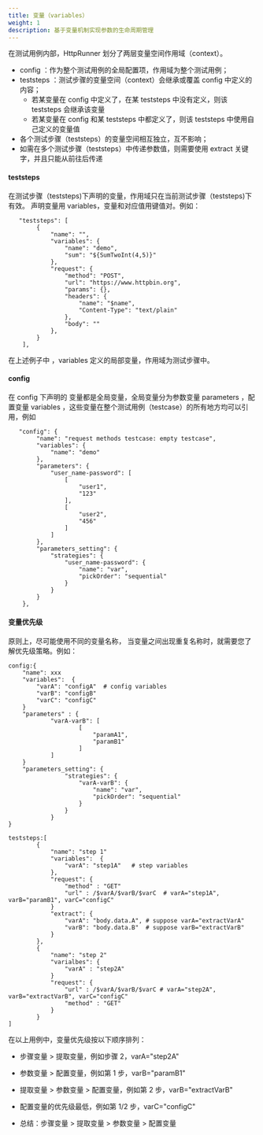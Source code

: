 ```yaml
---
title: 变量（variables）
weight: 1
description: 基于变量机制实现参数的生命周期管理
---
```


在测试用例内部，HttpRunner 划分了两层变量空间作用域（context）。
- config ：作为整个测试用例的全局配置项，作用域为整个测试用例；
- teststeps ：测试步骤的变量空间（context）会继承或覆盖 config 中定义的内容；
    - 若某变量在 config 中定义了，在某 teststeps 中没有定义，则该 teststeps 会继承该变量
    - 若某变量在 config 和某 teststeps 中都定义了，则该 teststeps 中使用自己定义的变量值
- 各个测试步骤（teststeps）的变量空间相互独立，互不影响；
- 如需在多个测试步骤（teststeps）中传递参数值，则需要使用 extract 关键字，并且只能从前往后传递


#### teststeps
   在测试步骤（teststeps)下声明的变量，作用域只在当前测试步骤（teststeps)下有效。
声明变量用 variables，变量和对应值用键值对。例如：
```text
   "teststeps": [
   		{
   			"name": "",
   			"variables": {
   				"name": "demo",
   				"sum": "${SumTwoInt(4,5)}"
   			},
   			"request": {
   				"method": "POST",
   				"url": "https://www.httpbin.org",
   				"params": {},
   				"headers": {
   					"name": "$name",
   					"Content-Type": "text/plain"
   				},
   				"body": ""
   			},
   		}
   	],
```
在上述例子中 ，variables 定义的局部变量，作用域为测试步骤中。

#### config
   在 config 下声明的 变量都是全局变量，全局变量分为参数变量 parameters ，配置变量 variables ，这些变量在整个测试用例（testcase）的所有地方均可以引用，例如
```text
   "config": {
   		"name": "request methods testcase: empty testcase",
   		"variables": {
   			"name": "demo"
   		},
   		"parameters": {
   			"user_name-password": [
   				[
   					"user1",
   					"123"
   				],
   				[
   					"user2",
   					"456"
   				]
   			]
   		},
   		"parameters_setting": {
   			"strategies": {
   				"user_name-password": {
   					"name": "var",
   					"pickOrder": "sequential"
   				}
   			}
   		}
   	},

```
#### 变量优先级
原则上，尽可能使用不同的变量名称， 当变量之间出现重复名称时，就需要您了解优先级策略。例如：
```text
config:{
    "name": xxx
    "variables":  {
        "varA": "configA"  # config variables
        "varB": "configB"
        "varC": "configC"
    }
    "parameters" : {
            "varA-varB": [
               	    [
               			"paramA1",
               			"paramB1"
               	    ]
            ]
    }
    "parameters_setting": {
       			"strategies": {
       				"varA-varB": {
       					"name": "var",
       					"pickOrder": "sequential"
       				}
       			}
       		}
}

teststeps:[
        {
            "name": "step 1"
            "variables":  {
                "varA": "step1A"   # step variables
            },
            "request": {
                "method" : "GET"
                "url" : /$varA/$varB/$varC  # varA="step1A", varB="paramB1", varC="configC"
            }
            "extract": {
        		"varA": "body.data.A", # suppose varA="extractVarA"
                "varB": "body.data.B"  # suppose varB="extractVarB"
            }
        },
        {
            "name": "step 2"
            "varialbes": {
                "varA" : "step2A"
            }
            "request": {
                "url" : /$varA/$varB/$varC # varA="step2A", varB="extractVarB", varC="configC"
                "method" : "GET"
            }
        }
]
```
在以上用例中，变量优先级按以下顺序排列：

- 步骤变量 > 提取变量，例如步骤 2，varA="step2A"

- 参数变量 > 配置变量，例如第 1 步，varB="paramB1"

- 提取变量 > 参数变量 > 配置变量，例如第 2 步，varB="extractVarB"

- 配置变量的优先级最低，例如第 1/2 步，varC="configC"

- 总结：步骤变量 > 提取变量 > 参数变量 > 配置变量

